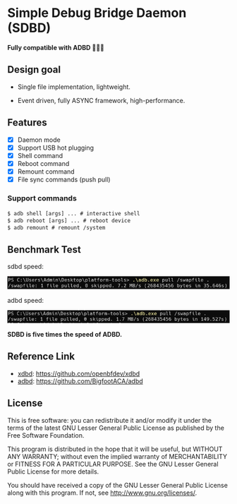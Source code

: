 # Simple Debug Bridge Daemon (SDBD)

**Fully compatible with ADBD 🥳🥳🥳**

## Design goal

- Single file implementation, lightweight.

- Event driven, fully ASYNC framework, high-performance.

## Features

- [x] Daemon mode
- [x] Support USB hot plugging
- [x] Shell command
- [x] Reboot command
- [x] Remount command
- [x] File sync commands (push pull)

### Support commands

```shell
$ adb shell [args] ... # interactive shell
$ adb reboot [args] ... # reboot device
$ adb remount # remount /system
```

## Benchmark Test

sdbd speed:

![sdbd-speed](./docs/sdbd-speed.png)

adbd speed:

![adbd-speed](./docs/adbd-speed.png)

**SDBD is five times the speed of ADBD.**

## Reference Link

- [xdbd](https://github.com/openbfdev/xdbd): https://github.com/openbfdev/xdbd
- [adbd](https://github.com/BigfootACA/adbd): https://github.com/BigfootACA/adbd

## License

This is free software: you can redistribute it and/or modify it under the terms of the latest GNU Lesser General Public License as published by the Free Software Foundation.

This program is distributed in the hope that it will be useful, but WITHOUT ANY WARRANTY; without even the implied warranty of MERCHANTABILITY or FITNESS FOR A PARTICULAR PURPOSE. See the GNU Lesser General Public License for more details.

You should have received a copy of the GNU Lesser General Public License along with this program. If not, see http://www.gnu.org/licenses/.
